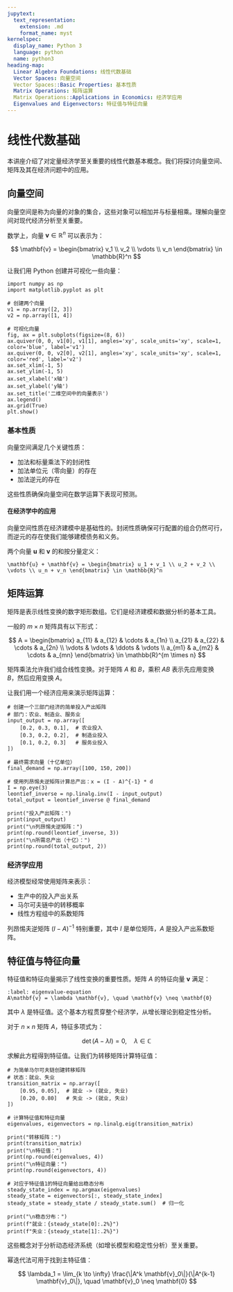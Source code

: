 ```yaml
---
jupytext:
  text_representation:
    extension: .md
    format_name: myst
kernelspec:
  display_name: Python 3
  language: python
  name: python3
heading-map:
  Linear Algebra Foundations: 线性代数基础
  Vector Spaces: 向量空间
  Vector Spaces::Basic Properties: 基本性质
  Matrix Operations: 矩阵运算
  Matrix Operations::Applications in Economics: 经济学应用
  Eigenvalues and Eigenvectors: 特征值与特征向量
---
```


# 线性代数基础

本讲座介绍了对定量经济学至关重要的线性代数基本概念。我们将探讨向量空间、矩阵及其在经济问题中的应用。

## 向量空间

向量空间是称为向量的对象的集合，这些对象可以相加并与标量相乘。理解向量空间对现代经济分析至关重要。

数学上，向量 $\mathbf{v} \in \mathbb{R}^n$ 可以表示为：

$$
\mathbf{v} = \begin{bmatrix} v_1 \\ v_2 \\ \vdots \\ v_n \end{bmatrix} \in \mathbb{R}^n
$$

让我们用 Python 创建并可视化一些向量：

```{code-cell} python
import numpy as np
import matplotlib.pyplot as plt

# 创建两个向量
v1 = np.array([2, 3])
v2 = np.array([1, 4])

# 可视化向量
fig, ax = plt.subplots(figsize=(8, 6))
ax.quiver(0, 0, v1[0], v1[1], angles='xy', scale_units='xy', scale=1, color='blue', label='v1')
ax.quiver(0, 0, v2[0], v2[1], angles='xy', scale_units='xy', scale=1, color='red', label='v2')
ax.set_xlim(-1, 5)
ax.set_ylim(-1, 5)
ax.set_xlabel('x轴')
ax.set_ylabel('y轴')
ax.set_title('二维空间中的向量表示')
ax.legend()
ax.grid(True)
plt.show()
```

### 基本性质

向量空间满足几个关键性质：
- 加法和标量乘法下的封闭性
- 加法单位元（零向量）的存在
- 加法逆元的存在

这些性质确保向量空间在数学运算下表现可预测。

#### 在经济学中的应用

向量空间性质在经济建模中是基础性的。封闭性质确保可行配置的组合仍然可行，而逆元的存在使我们能够建模债务和义务。

两个向量 $\mathbf{u}$ 和 $\mathbf{v}$ 的和按分量定义：

```{math}
\mathbf{u} + \mathbf{v} = \begin{bmatrix} u_1 + v_1 \\ u_2 + v_2 \\ \vdots \\ u_n + v_n \end{bmatrix} \in \mathbb{R}^n
```

## 矩阵运算

矩阵是表示线性变换的数字矩形数组。它们是经济建模和数据分析的基本工具。

一般的 $m \times n$ 矩阵具有以下形式：

$$
A = \begin{bmatrix}
a_{11} & a_{12} & \cdots & a_{1n} \\
a_{21} & a_{22} & \cdots & a_{2n} \\
\vdots & \vdots & \ddots & \vdots \\
a_{m1} & a_{m2} & \cdots & a_{mn}
\end{bmatrix} \in \mathbb{R}^{m \times n}
$$

矩阵乘法允许我们组合线性变换。对于矩阵 $A$ 和 $B$，乘积 $AB$ 表示先应用变换 $B$，然后应用变换 $A$。

让我们用一个经济应用来演示矩阵运算：

```{code-cell} python
# 创建一个三部门经济的简单投入产出矩阵
# 部门：农业、制造业、服务业
input_output = np.array([
    [0.2, 0.3, 0.1],  # 农业投入
    [0.3, 0.2, 0.2],  # 制造业投入
    [0.1, 0.2, 0.3]   # 服务业投入
])

# 最终需求向量（十亿单位）
final_demand = np.array([100, 150, 200])

# 使用列昂惕夫逆矩阵计算总产出：x = (I - A)^{-1} * d
I = np.eye(3)
leontief_inverse = np.linalg.inv(I - input_output)
total_output = leontief_inverse @ final_demand

print("投入产出矩阵：")
print(input_output)
print("\n列昂惕夫逆矩阵：")
print(np.round(leontief_inverse, 3))
print("\n所需总产出（十亿）：")
print(np.round(total_output, 2))
```

### 经济学应用

经济模型经常使用矩阵来表示：
- 生产中的投入产出关系
- 马尔可夫链中的转移概率
- 线性方程组中的系数矩阵

列昂惕夫逆矩阵 $(I - A)^{-1}$ 特别重要，其中 $I$ 是单位矩阵，$A$ 是投入产出系数矩阵。

## 特征值与特征向量

特征值和特征向量揭示了线性变换的重要性质。矩阵 $A$ 的特征向量 $\mathbf{v}$ 满足：

```{math}
:label: eigenvalue-equation
A\mathbf{v} = \lambda \mathbf{v}, \quad \mathbf{v} \neq \mathbf{0}
```

其中 $\lambda$ 是特征值。这个基本方程贯穿整个经济学，从增长理论到稳定性分析。

对于 $n \times n$ 矩阵 $A$，特征多项式为：

$$
\det(A - \lambda I) = 0, \quad \lambda \in \mathbb{C}
$$

求解此方程得到特征值。让我们为转移矩阵计算特征值：

```{code-cell} python
# 为简单马尔可夫链创建转移矩阵
# 状态：就业、失业
transition_matrix = np.array([
    [0.95, 0.05],  # 就业 -> (就业, 失业)
    [0.20, 0.80]   # 失业 -> (就业, 失业)
])

# 计算特征值和特征向量
eigenvalues, eigenvectors = np.linalg.eig(transition_matrix)

print("转移矩阵：")
print(transition_matrix)
print("\n特征值：")
print(np.round(eigenvalues, 4))
print("\n特征向量：")
print(np.round(eigenvectors, 4))

# 对应于特征值1的特征向量给出稳态分布
steady_state_index = np.argmax(eigenvalues)
steady_state = eigenvectors[:, steady_state_index]
steady_state = steady_state / steady_state.sum()  # 归一化

print("\n稳态分布：")
print(f"就业：{steady_state[0]:.2%}")
print(f"失业：{steady_state[1]:.2%}")
```

这些概念对于分析动态经济系统（如增长模型和稳定性分析）至关重要。

幂迭代法可用于找到主特征值：

$$
\lambda_1 = \lim_{k \to \infty} \frac{\|A^k \mathbf{v}_0\|}{\|A^{k-1} \mathbf{v}_0\|}, \quad \mathbf{v}_0 \neq \mathbf{0}
$$
